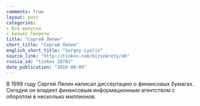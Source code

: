 ```yaml
---
comments: true
layout: post
categories:
- Все выпуски
- Бизнес Секреты
title: "Сергей Лялин"
short_title: "Сергей Лялин"
english_short_title: "Sergey-Lyalin"
source_link: "http://tinkov.com/bizsekrety/46"
russia_id: "tinkov_10782"
date_publication: "2010-08-09"
---
```

В 1999 году Сергей Лялин написал диссертацию о финансовых бумагах. Сегодня он владеет финансовым информационным агентством с оборотом в несколько миллионов.
